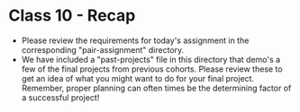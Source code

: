 # Class 10 - Recap

- Please review the requirements for today's assignment in the corresponding "pair-assignment" directory.
- We have included a "past-projects" file in this directory that demo's a few of the final projects from previous cohorts. Please review these to get an idea of what you might want to do for your final project.  Remember, proper planning can often times be the determining factor of a successful project!
